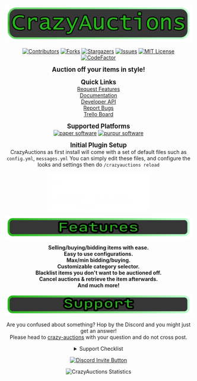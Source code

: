 <center><div align="center">

![CrazyCrates](https://raw.githubusercontent.com/Crazy-Crew/Branding/main/crazyauctions/banner/webp/banner.webp)

[![Contributors][contributors-shield]][contributors-url]
[![Forks][forks-shield]][forks-url]
[![Stargazers][stars-shield]][stars-url]
[![Issues][issues-shield]][issues-url]
[![MIT License][license-shield]][license-url]
[![CodeFactor](https://www.codefactor.io/repository/github/crazy-crew/crazyauctions/badge)](https://www.codefactor.io/repository/github/crazy-crew/crazyauctions)

  <big>**Auction off your items in style!**</big>

  <big> **Quick Links**</big><br>
[Request Features](https://github.com/Crazy-Crew/CrazyAuctions/issues)<br>
[Documentation](https://docs.crazycrew.us/docs/category/crazyauctions)<br>
[Developer API](https://docs.crazycrew.us/docs/plugins/crazyauctions/guides/api/intro)<br>
[Report Bugs](https://github.com/Crazy-Crew/CrazyAuctions/issues)<br>
[Trello Board](https://trello.com/b/B9exh23d/crazyauctions)

  <big> **Supported Platforms**</big><br>
[![paper software](https://cdn.jsdelivr.net/npm/@intergrav/devins-badges@3/assets/compact-minimal/supported/paper_vector.svg)](https://papermc.io/)
[![purpur software](https://cdn.jsdelivr.net/npm/@intergrav/devins-badges@3/assets/compact-minimal/supported/purpur_vector.svg)](https://purpurmc.org/)

  <big> **Initial Plugin Setup**</big><br>
CrazyAuctions as first install will come with a set of default files such as `config.yml`, `messages.yml`
You can simply edit these files, and configure the looks and settings then do `/crazyauctions reload`<br>

[![Partnered with ApexHosting](https://raw.githubusercontent.com/Crazy-Crew/Branding/main/apex-banner-transparent.webp)](https://billing.apexminecrafthosting.com/aff.php?aff=5511)

![Features Banner](https://raw.githubusercontent.com/Crazy-Crew/Branding/main/crazyauctions/banner/webp/features.webp)

**Selling/buying/bidding items with ease.**<br>
**Easy to use configurations.**<br>
**Max/min bidding/buying.**<br>
**Customizable category selector.**<br>
**Blacklist items you don't want to be auctioned off.**<br>
**Cancel auctions & retrieve the item afterwards.**<br>
**And much more!**<br>

![Support Banner](https://raw.githubusercontent.com/Crazy-Crew/Branding/main/crazyauctions/banner/webp/support.webp)

Are you confused about something? Hop by the Discord and you might just get an answer!<br>
Please head to [crazy-auctions](https://discord.com/channels/182615261403283459/1178545378564509786) with your question and do not cross post.<br>

<details>
<summary>Support Checklist</summary>

Please check to make sure that your question wasn't asked before, You can use `Ctrl+F` on Discord to look for past conversations.<br>
Describe your issue in detail, Don't just make it a bread crumb trail that has to be questioned out of you.<br>
Plugin Version i.e. `CrazyAuctions 3.3` **LATEST DOES NOT COUNT**<br>
Server Version & Server Type i.e. `Paper 1.21.1` or `Purpur 1.21.1` **LATEST DOES NOT COUNT**<br>
Send any console errors or files you have through https://mclo.gs/ - (We don't own the website, You have to copy the link and send it.)<br>

</details>

<!--[![Discord](https://discord.com/api/guilds/182615261403283459/widget.png?style=banner2)](https://discord.gg/badbones-s-live-chat-182615261403283459)<br>-->
[![Discord Invite Button](https://cdn.jsdelivr.net/npm/@intergrav/devins-badges@3/assets/cozy/social/discord-plural_vector.svg)](https://discord.gg/badbones-s-live-chat-182615261403283459)
</div>

![CrazyAuctions Statistics](https://bstats.org/signatures/bukkit/CrazyAuctions.svg)
</center>


[contributors-shield]: https://img.shields.io/github/contributors/Crazy-Crew/CrazyAuctions.svg?style=flat&logo=appveyor
[contributors-url]: https://github.com/Crazy-Crew/CrazyAuctions/graphs/contributors
[forks-shield]: https://img.shields.io/github/forks/Crazy-Crew/CrazyAuctions.svg?style=flat&logo=appveyor
[forks-url]: https://github.com/Crazy-Crew/CrazyAuctions/network/members
[stars-shield]: https://img.shields.io/github/stars/Crazy-Crew/CrazyAuctions.svg?style=flat&logo=appveyor
[stars-url]: https://github.com/Crazy-Crew/CrazyAuctions/stargazers
[issues-shield]: https://img.shields.io/github/issues/Crazy-Crew/CrazyAuctions.svg?style=flat&logo=appveyor
[issues-url]: https://github.com/Crazy-Crew/CrazyAuctions/issues
[license-shield]: https://img.shields.io/github/license/Crazy-Crew/CrazyAuctions.svg?style=flat&logo=appveyor
[license-url]: https://github.com/Crazy-Crew/CrazyAuctions/blob/main/LICENSE
